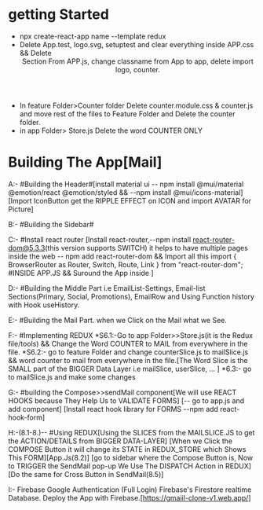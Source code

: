 # getting Started
- npx create-react-app name --template redux 
- Delete App.test, logo.svg, setuptest and clear everything inside APP.css && Delete <Header> Section From APP.js, change classname from App to app, delete import logo, counter.
- In feature Folder>Counter folder Delete counter.module.css & counter.js and move rest of the files to Feature Folder and Delete the counter folder.
- in app Folder> Store.js Delete  the word COUNTER ONLY

# Building The App[Mail]
A:- #Building the Header#[install material ui -- npm install @mui/material @emotion/react @emotion/styled && --npm install @mui/icons-material] [Import IconButton get the RIPPLE EFFECT on ICON and import AVATAR for Picture]


B:- #Building the Sidebar#


C:- #Install react router [Install react-router,--npm install react-router-dom@5.3.3(this version supports SWITCH) it helps to have multiple pages inside the web -- npm add react-router-dom && Import all this import {
  BrowserRouter as Router,
  Switch,
  Route,
  Link
} from "react-router-dom"; #INSIDE APP.JS && Suround the App inside <Router></Router>] 


D:- #Building the Middle Part i.e EmailList-Settings, Email-list Sections(Primary, Social, Promotions), EmailRow and Using Function history with Hook useHistory.


E:- #Building the Mail Part.
when we Click on the Mail what we See.


F:- #Implementing REDUX
*S6.1:-Go to app Folder>>Store.js(it is the Redux file/tools) && Change the Word COUNTER to MAIL from everywhere in the file.
*S6.2:- go to feature Folder and change counterSlice.js to mailSlice.js && word counter to mail from everywhere in the file.[The Word Slice is the SMALL part of the BIGGER Data Layer i.e mailSlice, userSlice, ... ]
*6.3:- go to mailSlice.js and make some changes

G:- #building the Compose>>sendMail component[We will use REACT HOOKS because They Help Us to VALIDATE FORMS]
[-- go to app.js and add <sendMail> component] [Install react hook library for FORMS --npm add react-hook-form]

H:-(8.1-8.)-- #Using REDUX[Using the SLICES from the MAILSLICE.JS to get the ACTION/DETAILS from BIGGER DATA-LAYER]
[When we Click the COMPOSE Button it will change its STATE in REDUX_STORE which Shows This FORM][App.Js(8.2)]
[go to sidebar where the Compose Button is, Now to TRIGGER the SendMail pop-up We Use The DISPATCH Action in REDUX]
[Do the same for Cross Button in SendMail(8.5)]

I:- Firebase Google Authentication (Full Login) 
Firebase's Firestore realtime Database.
Deploy the App with Firebase.[https://gmaiil-clone-v1.web.app/]
